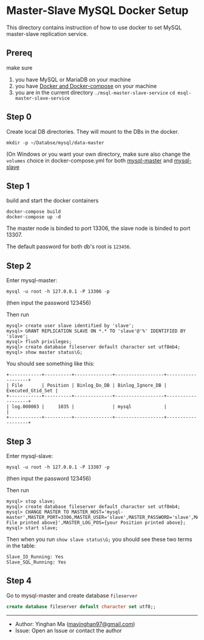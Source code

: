 # Master-Slave MySQL Docker Setup
This directory contains instruction of how to use docker to set MySQL master-slave replication service.

## Prereq
make sure
1. you have MySQL or MariaDB on your machine
2. you have [Docker and Docker-compose](https://www.docker.com/products/docker-desktop) on your machine
3. you are in the current directory `./msql-master-slave-service`
```cd msql-master-slave-service```

## Step 0
Create local DB directories. They will mount to the DBs in the docker.

```mkdir -p ~/Databse/mysql/data-master```

(On Windows or you want your own directory, make sure also change the ```volumes``` choice in docker-compose.yml for both [mysql-master](https://github.com/mayinghan/mysql-master-slave-service/blob/cac8d658c878b4473c5367d2681711fa124d79fc/docker-compose.yml#L5) and [mysql-slave](https://github.com/mayinghan/mysql-master-slave-service/blob/cac8d658c878b4473c5367d2681711fa124d79fc/docker-compose.yml#L19)


## Step 1
build and start the docker containers

```
docker-compose build
docker-compose up -d
```

The master node is binded to port 13306, the slave node is binded to port 13307.

The default password for both db's root is ```123456```.

## Step 2
Enter mysql-master:

```
mysql -u root -h 127.0.0.1 -P 13306 -p 
```
(then input the password 123456)

Then run
```
mysql> create user slave identified by 'slave';
mysql> GRANT REPLICATION SLAVE ON *.* TO 'slave'@'%' IDENTIFIED BY 'slave';
mysql> flush privileges;
mysql> create database fileserver default character set utf8mb4;
mysql> show master status\G;
```
You should see something like this:
```
+------------+----------+--------------+------------------+-------------------+
| File       | Position | Binlog_Do_DB | Binlog_Ignore_DB | Executed_Gtid_Set |
+------------+----------+--------------+------------------+-------------------+
| log.000003 |     1035 |              | mysql            |                   |
+------------+----------+--------------+------------------+-------------------+
```

## Step 3
Enter mysql-slave:
```
mysql -u root -h 127.0.0.1 -P 13307 -p
```
(then input the password 123456)

Then run
```
mysql> stop slave;
mysql> create database fileserver default character set utf8mb4;
mysql> CHANGE MASTER TO MASTER_HOST='mysql-master',MASTER_PORT=3306,MASTER_USER='slave',MASTER_PASSWORD='slave',MASTER_LOG_FILE='{your File printed above}',MASTER_LOG_POS={your Position printed above};
mysql> start slave;
```
Then when you run ```show slave status\G;```
you should see these two terms in the table:
```
Slave_IO_Running: Yes 
Slave_SQL_Running: Yes 
```
## Step 4
Go to mysql-master and create database ```fileserver```
```sql
create database fileserver default character set utf8;;
```


-----------------------
* Author: Yinghan Ma (mayinghan97@gmail.com)
* Issue: Open an Issue or contact the author
